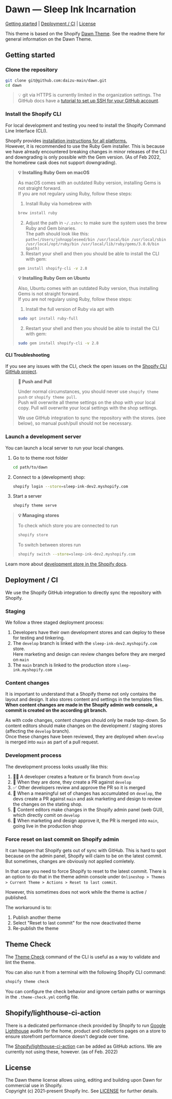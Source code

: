 # Dawn — Sleep Ink Incarnation

[Getting started](#getting-started) |
[Deployment / CI](#deployment--ci) |
[License](#license)

This theme is based on the Shopify [Dawn Theme](https://github.com/Shopify/dawn).
See the readme there for general information on the Dawn Theme.

## Getting started

### Clone the repository

```sh
git clone git@github.com:daizu-main/dawn.git
cd dawn
```

> 💡 git via HTTPS is currently limited in the organization settings.
> The GitHub docs have a [tutorial to set up SSH for your GitHub account](https://docs.github.com/en/authentication/connecting-to-github-with-ssh/generating-a-new-ssh-key-and-adding-it-to-the-ssh-agent).

### Install the Shopify CLI

For local development and testing you need to install the Shopify Command Line Interface (CLI).

Shopify provides [installation instructions for all platforms.](https://shopify.dev/themes/tools/cli/installation)  
However, it is recommended to use the Ruby Gem installer. This is because we have already encountered breaking changes in minor releases of the CLI and downgrading is only possible with the Gem version. (As of Feb 2022, the homebrew cask does not support downgrading).

> **💡 Installing Ruby Gem on macOS**
>
> As macOS comes with an outdated Ruby version, installing Gems is not straight forward.  
> If you are not regulary using Ruby, follow these steps:
>
> 1. Install Ruby via homebrew with
>
> ```sh
> brew install ruby
> ```
>
> 2. Adjust the path in `~/.zshrc` to make sure the system uses the brew Ruby and Gem binaries.  
>    The path should look like this:  
>    `path=(/Users/johnappleseed/bin /usr/local/bin /usr/local/sbin /usr/local/opt/ruby/bin /usr/local/lib/ruby/gems/3.0.0/bin $path)`
> 3. Restart your shell and then you should be able to install the CLI with gem:
>
> ```sh
> gem install shopify-cli -v 2.8
> ```

> **💡 Installing Ruby Gem on Ubuntu**
>
> Also, Ubuntu comes with an outdated Ruby version, thus installing Gems is not straight forward.  
> If you are not regulary using Ruby, follow these steps:
>
> 1. Install the full version of Ruby via apt with
>
> ```sh
> sudo apt install ruby-full
> ```
>
> 2. Restart your shell and then you should be able to install the CLI with gem:
>
> ```sh
> sudo gem install shopify-cli -v 2.8
> ```

#### CLI Troubleshooting

If you see any issues with the CLI, check the open issues on the [Shopify CLI GitHub project](https://github.com/Shopify/shopify-cli).

> **🚨 Push and Pull**
>
> Under normal circumstances, you should never use `shopify theme push` or `shopify theme pull`.  
> Push will overwrite all theme settings on the shop with your local copy.
> Pull will overwrite your local settings with the shop settings.
>
> We use GitHub integration to sync the repository with the stores. (see below), so manual push/pull should not be necessary.

### Launch a development server

You can launch a local server to run your local changes.

1. Go to to theme root folder
   ```sh
   cd path/to/dawn
   ```
2. Connect to a (development) shop:
   ```sh
   shopify login --store=sleep-ink-dev2.myshopify.com
   ```
3. Start a server
   ```sh
   shopify theme serve
   ```

> **💡 Managing stores**
>
> To check which store you are connected to run
>
> ```sh
> shopify store
> ```
>
> To switch between stores run
>
> ```sh
> shopify switch --store=sleep-ink-dev2.myshopify.com
> ```

Learn more about [development store in the Shopify docs](https://shopify.dev/themes/tools/development-stores).

## Deployment / CI

We use the Shopify GitHub integration to directly sync the repository with Shopify.

### Staging

We follow a three staged deployment process:

1. Developers have their own development stores and can deploy to these for testing and tinkering.
2. The `develop` branch is linked with the `sleep-ink-dev2.myshopify.com` store.  
   Here marketing and design can review changes before they are merged on `main`
3. The `main` branch is linked to the production store `sleep-ink.myshopify.com`

### Content changes

It is important to understand that a Shopify theme not only contains the layout and design. It also stores content and settings in the templates files.  
**When content changes are made in the Shopify admin web console, a commit is created on the according git branch.**

As with code changes, content changes should only be made top-down. So content editors should make changes on the development / staging stores (affecting the `develop` branch).  
Once these changes have been reviewed, they are deployed when `develop` is merged into `main` as part of a pull request.

### Development process

The development process looks usually like this:

1. 👩‍💻 A developer creates a feature or fix branch from `develop`
2. 👀 When they are done, they create a PR against `develop`
3. ✅ Other developers review and approve the PR so it is merged
4. 👀 When a meaningful set of changes has accumulated on `develop`,
   the devs create a PR against `main` and ask marketing and design to
   review the changes on the stating shop.
5. 📝 Content editors make changes in the Shopify admin panel (web GUI),
   which directly comit on `develop`
6. 🚀 When marketing and design approve it, the PR is merged into `main`,
   going live in the production shop

### Force reset on last commit on Shopify admin

It can happen that Shopify gets out of sync with GitHub.
This is hard to spot because on the admin panel, Shopify will claim to be on the latest commit. But sometimes, changes are obviously not applied comletely.

In that case you need to force Shopify to reset to the latest commit.
There is an option to do that in the theme admin console under `Onlineshop > Themes > Current Theme > Actions > Reset to last commit`.

However, this sometimes does not work while the theme is active / published.

The workaround is to:

1. Publish another theme
2. Select "Reset to last commit" for the now deactivated theme
3. Re-publish the theme

## Theme Check

The [Theme Check](https://github.com/shopify/theme-check) command of the CLI is useful as a way to validate and lint the theme.

You can also run it from a terminal with the following Shopify CLI command:

```bash
shopify theme check
```

You can configure the check behavior and ignore certain paths or warnings in the `.theme-check.yml` config file.

## Shopify/lighthouse-ci-action

There is a dedicated performance check provided by Shopify to run [Google Lighthouse](https://developers.google.com/web/tools/lighthouse) audits for the home, product and collections pages on a store to ensure storefront performance doesn't degrade over time.

The [Shopify/lighthouse-ci-action](https://github.com/Shopify/lighthouse-ci-action) can be added as GitHub actions.
We are currently not using these, however. (as of Feb. 2022)

## License

The Dawn theme license allows using, editing and building upon Dawn for commercial use in Shopify.  
Copyright (c) 2021-present Shopify Inc. See [LICENSE](/LICENSE.md) for further details.
